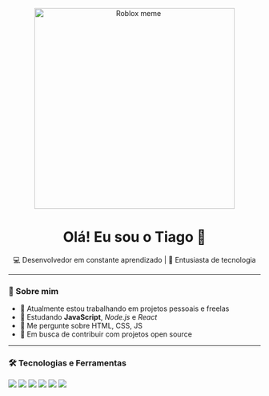 
<!-- Banner animado ou imagem -->
<p align="center">
  <img src="https://raw.githubusercontent.com/tiago443/tiago443/main/nome-da-imagem.jpg" width="400" alt="Roblox meme">
</p>
<h1 align="center">Olá! Eu sou o Tiago 👋</h1>

<p align="center">
  💻 Desenvolvedor em constante aprendizado | 🚀 Entusiasta de tecnologia
</p>

---

### 🧠 Sobre mim

- 🔭 Atualmente estou trabalhando em projetos pessoais e freelas
- 🌱 Estudando **JavaScript**, *Node.js* e *React*
- 💬 Me pergunte sobre HTML, CSS, JS 
- 🎯 Em busca de contribuir com projetos open source

---

### 🛠️ Tecnologias e Ferramentas

<p align="left">
  <img src="https://img.shields.io/badge/HTML5-E34F26?style=for-the-badge&logo=html5&logoColor=white" />
  <img src="https://img.shields.io/badge/CSS3-1572B6?style=for-the-badge&logo=css3&logoColor=white" />
  <img src="https://img.shields.io/badge/JavaScript-F7DF1E?style=for-the-badge&logo=javascript&logoColor=black" />
  <img src="https://img.shields.io/badge/Node.js-339933?style=for-the-badge&logo=nodedotjs&logoColor=white" />
  <img src="https://img.shields.io/badge/Git-F05032?style=for-the-badge&logo=git&logoColor=white" />
  <img src="https://pin.it/38D7FCxKc" />
</p>

